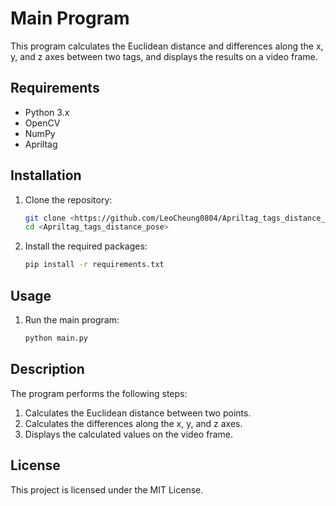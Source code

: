 # Main Program

This program calculates the Euclidean distance and differences along the x, y, and z axes between two tags, and displays the results on a video frame.

## Requirements

- Python 3.x
- OpenCV
- NumPy
- Apriltag

## Installation

1. Clone the repository:
    ```sh
    git clone <https://github.com/LeoCheung0804/Apriltag_tags_distance_pose.git>
    cd <Apriltag_tags_distance_pose>
    ```

2. Install the required packages:
    ```sh
    pip install -r requirements.txt
    ```

## Usage

1. Run the main program:
    ```sh
    python main.py
    ```

## Description

The program performs the following steps:
1. Calculates the Euclidean distance between two points.
2. Calculates the differences along the x, y, and z axes.
3. Displays the calculated values on the video frame.

## License

This project is licensed under the MIT License.